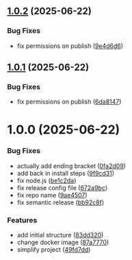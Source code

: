 ## [1.0.2](https://github.com/cloudmatt/sr-test/compare/v1.0.1...v1.0.2) (2025-06-22)


### Bug Fixes

* fix permissions on publish ([9e4d6d6](https://github.com/cloudmatt/sr-test/commit/9e4d6d64d3da33433e49ceb7063276857f8dfee8))

## [1.0.1](https://github.com/cloudmatt/sr-test/compare/v1.0.0...v1.0.1) (2025-06-22)


### Bug Fixes

* fix permissions on publish ([6da8147](https://github.com/cloudmatt/sr-test/commit/6da8147a4203f7217430308ca0c0d23bc37c1de1))

# 1.0.0 (2025-06-22)


### Bug Fixes

* actually add ending bracket ([0fa2d09](https://github.com/cloudmatt/sr-test/commit/0fa2d099cc89f733bea0830779affd932563cea9))
* add back in install steps ([9f9cd31](https://github.com/cloudmatt/sr-test/commit/9f9cd31aba7daeb1c69b8f4b24bec9955c8f032e))
* fix node.js ([be1c2da](https://github.com/cloudmatt/sr-test/commit/be1c2da5f0ab7027389a46c35131f8b0fd3bc9a3))
* fix release config file ([672a9bc](https://github.com/cloudmatt/sr-test/commit/672a9bc24340b45386bbebb3ee23571b811034b9))
* fix repo name ([9ae4507](https://github.com/cloudmatt/sr-test/commit/9ae4507391fd14d2f03b1c594ae13eb58e6d7989))
* fix semantic release ([bb92c8f](https://github.com/cloudmatt/sr-test/commit/bb92c8fc31708ff5ecbc592e28c235c0ae035353))


### Features

* add initial structure ([83dd320](https://github.com/cloudmatt/sr-test/commit/83dd3201f2c911ba9e4c3dcdfd8b08b75c3c2eb9))
* change docker image ([87a7770](https://github.com/cloudmatt/sr-test/commit/87a777012a4cc4e0ab552c3d4883c878a0887c87))
* simplify project ([49fd7dd](https://github.com/cloudmatt/sr-test/commit/49fd7dd7d802948559a21a8a3c34bb6ea107dd08))
